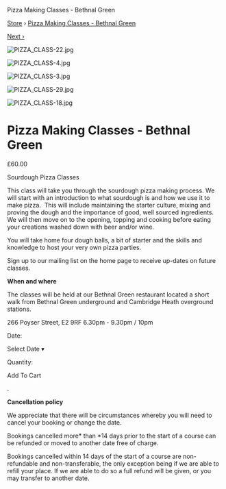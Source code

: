 Pizza Making Classes - Bethnal Green

 [Store](https://www.sodopizza.co.uk/store)  ›  [Pizza Making Classes - Bethnal Green](https://www.sodopizza.co.uk/store/classes)

 [Next ›](https://www.sodopizza.co.uk/store/pizza-love)

![PIZZA_CLASS-22.jpg](../_resources/a82d9015fa2c701dd4fd874371f7f819.jpg)

![PIZZA_CLASS-4.jpg](../_resources/a3c4904719399bc3eb079a35aefcc5a0.jpg)

![PIZZA_CLASS-3.jpg](../_resources/6f804eeec087acc1481d23af7bc0c29d.jpg)

![PIZZA_CLASS-29.jpg](../_resources/f049e093d8cfc0c1878347f31cb364aa.jpg)

![PIZZA_CLASS-18.jpg](../_resources/d27345a2085733f30f1202e5ab6ed8a6.jpg)

# Pizza Making Classes - Bethnal Green

£60.00

Sourdough Pizza Classes

This class will take you through the sourdough pizza making process. We will start with an introduction to what sourdough is and how we use it to make pizza.  This will include maintaining the starter culture, mixing and proving the dough and the importance of good, well sourced ingredients.  We will then move on to the opening, topping and cooking before eating your creations washed down with beer and/or wine.

You will take home four dough balls, a bit of starter and the skills and knowledge to host your very own pizza parties.

Sign up to our mailing list on the home page to receive up-dates on future classes.

**When and where**

The classes will be held at our Bethnal Green restaurant located a short walk from Bethnal Green underground and Cambridge Heath overground stations.

266 Poyser Street,
E2 9RF
6.30pm - 9.30pm / 10pm

Date:

Select Date  ▾

Quantity:

Add To Cart

 .

**Cancellation policy**

We appreciate that there will be circumstances whereby you will need to cancel your booking or change the date.

Bookings cancelled more* than *14 days prior to the start of a course can be refunded or moved to another date free of charge.

Bookings cancelled within 14 days of the start of a course are non-refundable and non-transferable, the only exception being if we are able to refill your place. If we are able to do so a full refund will be given, or you may transfer to another date.